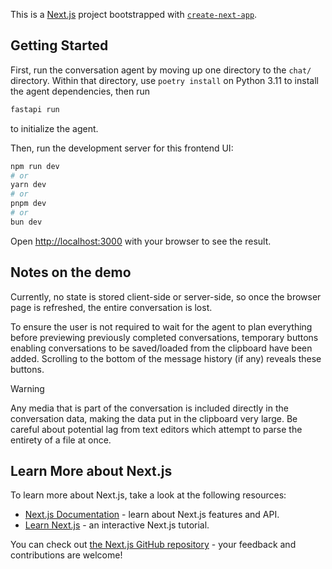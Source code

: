 This is a [Next.js](https://nextjs.org) project bootstrapped with [`create-next-app`](https://nextjs.org/docs/app/api-reference/cli/create-next-app).

## Getting Started

First, run the conversation agent by moving up one directory to the `chat/` directory. Within that directory, use `poetry install` on Python 3.11 to install the agent dependencies, then run

```bash
fastapi run
```

to initialize the agent.

Then, run the development server for this frontend UI:

```bash
npm run dev
# or
yarn dev
# or
pnpm dev
# or
bun dev
```

Open [http://localhost:3000](http://localhost:3000) with your browser to see the result.

## Notes on the demo
Currently, no state is stored client-side or server-side, so once the browser page is refreshed, the entire conversation is lost.

To ensure the user is not required to wait for the agent to plan everything before previewing previously completed conversations, temporary buttons enabling conversations to be saved/loaded from the clipboard have been added. Scrolling to the bottom of the message history (if any) reveals these buttons.

> [!WARNING]
> Any media that is part of the conversation is included directly in the conversation data, making the data put in the clipboard very large.
> Be careful about potential lag from text editors which attempt to parse the entirety of a file at once.

## Learn More about Next.js

To learn more about Next.js, take a look at the following resources:

- [Next.js Documentation](https://nextjs.org/docs) - learn about Next.js features and API.
- [Learn Next.js](https://nextjs.org/learn) - an interactive Next.js tutorial.

You can check out [the Next.js GitHub repository](https://github.com/vercel/next.js) - your feedback and contributions are welcome!
